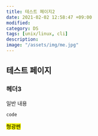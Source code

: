 ```yaml
---
title: 테스트 페이지2
date: 2021-02-02 12:58:47 +09:00
modified: 
category: DS
tags: [unix/linux, cli]
description: 
image: "/assets/img/me.jpg"
---
```


## 테스트 페이지

### 헤더3

일반 내용

```
code
```

<mark class="blue">형광펜</mark>